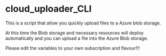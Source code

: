 # cloud_uploader_CLI
This is a script that allow you quickly upload files to a Azure blob storage.

At this time the Blob storage and necessary resources will deploy automatically and you can upload a file into the Azure Blob storage.

Please edit the variables to your own subscription and flavour!!!
